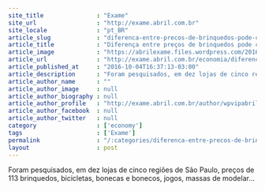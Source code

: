 ```yaml
---
site_title               : "Exame"
site_url                 : "http://exame.abril.com.br"
site_locale              : "pt_BR"
article_slug             : "diferenca-entre-precos-de-brinquedos-pode-chegar-a-126"
article_title            : "Diferença entre preços de brinquedos pode chegar a 126%"
article_image            : "https://abrilexame.files.wordpress.com/2016/10/size_960_16_9_bonecas-barbie.jpg?quality=70&strip=all&w=960"
article_url              : "http://exame.abril.com.br/economia/diferenca-entre-precos-de-brinquedos-pode-chegar-a-126/"
article_published_at     : "2016-10-04T16:37:13-03:00"
article_description      : "Foram pesquisados, em dez lojas de cinco regiões de São Paulo, preços de 113 brinquedos, bicicletas, bonecas e bonecos, jogos, massas de modelar..."
article_author_name      : ""
article_author_image     : null
article_author_biography : null
article_author_profile   : "http://exame.abril.com.br/author/wpvipabril/"
article_author_facebook  : null
article_author_twitter   : null
category                 : ['economy']
tags                     : ['Exame']
permalink                : "/:categories/diferenca-entre-precos-de-brinquedos-pode-chegar-a-126/"
layout                   : post
---
```


Foram pesquisados, em dez lojas de cinco regiões de São Paulo, preços de 113 brinquedos, bicicletas, bonecas e bonecos, jogos, massas de modelar...

